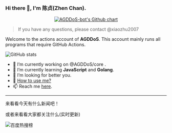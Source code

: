 ### Hi there 👋, I'm 陈贞(Zhen Chan).

<p align="center">
  <a href="https://github.com/AGDDoS-bot">
    <img src="https://ghchart.rshah.org/AGDDoS-bot" alt="AGDDoS-bot's Github chart" />
  </a>
</p>

> If you have any questions, please contact @xiaozhu2007 

Welcome to the actions account of **AGDDoS**. 
This account mainly runs all programs that require GitHub Actions.

![GitHub stats](https://github-readme-stats.vercel.app/api?username=AGDDoS-bot&repo=AGDDoS-bot&locale=cn&count_private=true)

- 🔭 I’m currently working on @AGDDoS/core .
- 🌱 I’m currently learning **JavaScript** and **Golang**.
- 🤔 I’m looking for better you.
- 💬 [How to use me?](USAGE.md)
- 📫 Reach me [here](https://github.com/AGDDoS-bot).

---
来看看今天有什么新闻吧！

或者来看看大家都关注什么(实时更新)

![百度热搜榜](https://cdn.jsdelivr.net/gh/xiaozhu2007/ScreenShot@master/snap/baidu-top.png)
